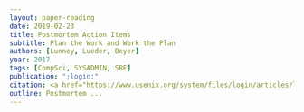 ```yaml
---
layout: paper-reading
date: 2019-02-23
title: Postmortem Action Items
subtitle: Plan the Work and Work the Plan
authors: [Lunney, Lueder, Beyer]
year: 2017
tags: [CompSci, SYSADMIN, SRE]
publication: ";login:"
citation: <a href="https://www.usenix.org/system/files/login/articles/login_spring17_09_lunney.pdf">Postmortem Action Items</a> in <em>;login:(42:1)</em> at USENIX.
outline: Postmortem ...
---
```

